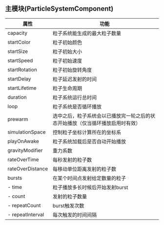 ## 主模块(ParticleSystemComponent)
属性|功能
--|--
capacity|粒子系统能生成的最大粒子数量
startColor|粒子初始颜色
startSize|粒子初始大小
startSpeed|粒子初始速度
startRotation|粒子初始旋转角度
startDelay|粒子延迟发射的时间
startLifetime|粒子生命周期
duration|粒子系统运行总时间
loop|粒子系统是否循环播放
prewarm|选中之后，粒子系统会以已播放完一轮之后的状态开始播放（仅当循环播放启用时有效）
simulationSpace|控制粒子坐标计算所在的坐标系
playOnAwake|粒子系统加载后是否自动开始播放
gravityModifier|重力系数
rateOverTime|每秒发射的粒子数
rateOverDistance|每移动单位距离发射的粒子数
bursts|在某个时间点发射给定数量的粒子
- time|粒子播放多长时候后开始发射burst
- count|发射的粒子数量
- repeatCount|burst触发次数
- repeatInterval|每次触发的时间间隔